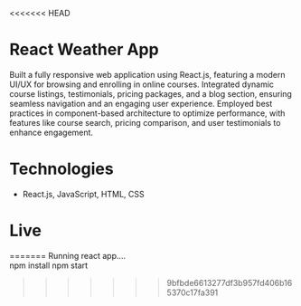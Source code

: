 <<<<<<< HEAD
# React Weather App
Built a fully responsive web application using React.js, featuring a modern UI/UX for browsing and enrolling in online courses. Integrated dynamic course listings, testimonials, pricing packages, and a blog section, ensuring seamless navigation and an engaging user experience. Employed best practices in component-based architecture to optimize performance, with features like course search, pricing comparison, and user testimonials to enhance engagement.

# Technologies 
- React.js, JavaScript, HTML, CSS

# Live 
=======
Running react app....  
npm install 
npm start
>>>>>>> 9bfbde6613277df3b957fd406b165370c17fa391
